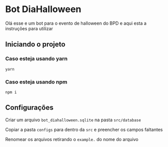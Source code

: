 # Bot DiaHalloween

Olá esse e um bot para o evento de halloween do BPD e aqui esta a instruções para utilizar

## Iniciando o projeto

### Caso esteja usando yarn

`yarn`

### Caso esteja usando npm

`npm i`

## Configurações

Criar um arquivo `bot_diahalloween.sqlite` na pasta `src/database`

Copiar a pasta `configs` para dentro da `src` e preencher os campos faltantes

Renomear os arquivos retirando o `example.` do nome do arquivo
